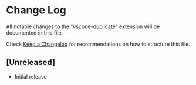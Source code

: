 # Change Log

All notable changes to the "vscode-duplicate" extension will be documented in this file.

Check [Keep a Changelog](http://keepachangelog.com/) for recommendations on how to structure this file.

## [Unreleased]

- Initial release